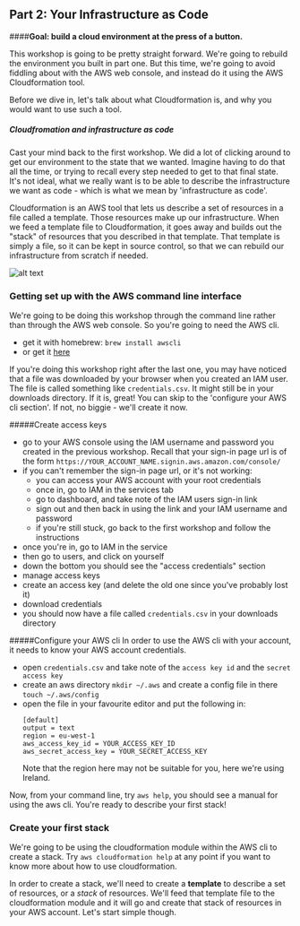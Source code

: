 ## Part 2: Your Infrastructure as Code

####**Goal: build a cloud environment at the press of a button.**

This workshop is going to be pretty straight forward. We're going to rebuild the environment you built in part one. But this time, we're going to avoid fiddling about with the AWS web console, and instead do it using the AWS Cloudformation tool.

Before we dive in, let's talk about what Cloudformation is, and why you would want to use such a tool.

##### Cloudfromation and infrastructure as code

Cast your mind back to the first workshop. We did a lot of clicking around to get our environment to the state that we wanted. Imagine having to do that all the time, or trying to recall every step needed to get to that final state. 
It's not ideal, what we really want is to be able to describe the infrastructure we want as code - which is what we mean by 'infrastructure as code'. 

Cloudformation is an AWS tool that lets us describe a set of resources in a file called a template. Those resources make up our infrastructure. When we feed a template file to Cloudformation, it goes away and builds out the "stack" of resources that you described in that template. That template is simply a file, so it can be kept in source control, so that we can rebuild our infrastructure from scratch if needed.

![alt text](https://github.com/kgxsz/DevOps-101/blob/master/part-two/img/goal.png "part-two-goal")

### Getting set up with the AWS command line interface

We're going to be doing this workshop through the command line rather than through the AWS web console. So you're going to need the AWS cli.

- get it with homebrew: `brew install awscli`
- or get it [here](https://aws.amazon.com/cli/)

If you're doing this workshop right after the last one, you may have noticed that a file was downloaded by your browser when you created an IAM user. The file is called something like `credentials.csv`. It might still be in your downloads directory. If it is, great! You can skip to the 'configure your AWS cli section'. If not, no biggie - we'll create it now.

#####Create access keys
- go to your AWS console using the IAM username and password you created in the previous workshop. Recall that your sign-in page url is of the form `https://YOUR_ACCOUNT_NAME.signin.aws.amazon.com/console/`
- if you can't remember the sign-in page url, or it's not working:
	- you can access your AWS account with your root credentials
	- once in, go to IAM in the services tab
	- go to dashboard, and take note of the IAM users sign-in link
	- sign out and then back in using the link and your IAM username and password
	- if you're still stuck, go back to the first workshop and follow the instructions
- once you're in, go to IAM in the service
- then go to users, and click on yourself
- down the bottom you should see the "access credentials" section
- manage access keys
- create an access key (and delete the old one since you've probably lost it)
- download credentials
- you should now have a file called `credentials.csv` in your downloads directory

#####Configure your AWS cli
In order to use the AWS cli with your account, it needs to know your AWS account credentials.

- open `credentials.csv` and take note of the `access key id` and the `secret access key`
- create an aws directory `mkdir ~/.aws` and create a config file in there `touch ~/.aws/config`
- open the file in your favourite editor and put the following in:
	```
	[default]
	output = text
	region = eu-west-1
	aws_access_key_id = YOUR_ACCESS_KEY_ID
	aws_secret_access_key = YOUR_SECRET_ACCESS_KEY
	```
	Note that the region here may not be suitable for you, here we're using Ireland.


Now, from your command line, try `aws help`, you should see a manual for using the aws cli.
You're ready to describe your first stack!

### Create your first stack
We're going to be using the cloudformation module within the AWS cli to create a stack. Try `aws cloudformation help` at any point if you want to know more about how to use cloudformation.

In order to create a stack, we'll need to create a **template** to describe a set of resources, or a *stack* of resources. We'll feed that template file to the cloudformation module and it will go and create that stack of resources in your AWS account. Let's start simple though.



